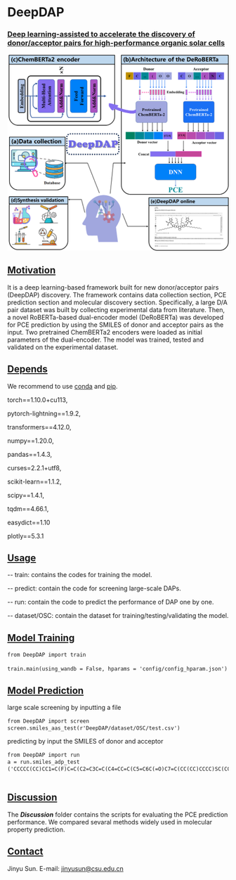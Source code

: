 # **DeepDAP**

### **<u>Deep learning-assisted to accelerate the discovery of donor/acceptor pairs for high-performance organic solar cells</u>**

![overview](overview.jpg)

## <u>Motivation</u>

It is a deep learning-based framework built for new donor/acceptor pairs (DeepDAP) discovery. The framework contains data collection section, PCE prediction section and molecular discovery section. Specifically, a large D/A pair dataset was built by collecting experimental data from literature. Then, a novel RoBERTa-based dual-encoder model (DeRoBERTa) was developed for PCE prediction by using the SMILES of donor and acceptor pairs as the input. Two pretrained ChemBERTa2 encoders were loaded as initial parameters of the dual-encoder. The model was trained, tested and validated on the experimental dataset.

## <u>Depends</u>

We recommend to use [conda](https://conda.io/docs/user-guide/install/download.html) and [pip](https://pypi.org/project/pip/).

torch==1.10.0+cu113, 

pytorch-lightning==1.9.2, 

transformers==4.12.0,

numpy==1.20.0, 

pandas==1.4.3, 

curses=2.2.1+utf8,

scikit-learn==1.1.2,

scipy==1.4.1,

tqdm==4.66.1,

easydict==1.10

plotly==5.3.1



## <u>Usage</u>

-- train:    contains the codes for training the model.

-- predict:    contain the code for screening large-scale DAPs.

-- run:    contain the code to predict the performance of DAP one by one. 

-- dataset/OSC:	contain the dataset for training/testing/validating the model.



## <u>Model Training</u>

```
from DeepDAP import train

train.main(using_wandb = False, hparams = 'config/config_hparam.json')
```

## <u>Model Prediction</u>

large scale screening by inputting a file

```
from DeepDAP import screen
screen.smiles_aas_test(r'DeepDAP/dataset/OSC/test.csv')
```

predicting by input the SMILES of donor  and acceptor

```
from DeepDAP import run
a = run.smiles_adp_test ('CCCCC(CC)CC1=C(F)C=C(C2=C3C=C(C4=CC=C(C5=C6C(=O)C7=C(CC(CC)CCCC)SC(CC(CC)CCCC)=C7C(=O)C6=C(C6=CC=C(C)S6)S5)S4)SC3=C(C3=CC(F)=C(CC(CC)CCCC)S3)C3=C2SC(C)=C3)S1','CCCCC(CC)CC1=CC=C(C2=C3C=C(C)SC3=C(C3=CC=C(CC(CC)CCCC)S3)C3=C2SC(C2=CC4=C(C5=CC(Cl)=C(CC(CC)CCCC)S5)C5=C(C=C(C)S5)C(C5=CC(Cl)=C(CC(CC)CCCC)S5)=C4S2)=C3)S1')                         
                    
```



## <u>Discussion</u> 

The ***Discussion*** folder contains the scripts for evaluating the PCE prediction performance.  We compared sevaral methods widely used in molecular property prediction.



## <u>Contact</u>

Jinyu Sun. E-mail: [jinyusun@csu.edu.cn](mailto:jinyusun@csu.edu.cn)

